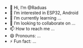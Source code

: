 - 👋 Hi, I’m @Raduas
- 👀 I’m interested in ESP32, Android
- 🌱 I’m currently learning ...
- 💞️ I’m looking to collaborate on ...
- 📫 How to reach me ...
- 😄 Pronouns: ...
- ⚡ Fun fact: ...

<!---
Raduas/Raduas is a ✨ special ✨ repository because its `README.md` (this file) appears on your GitHub profile.
You can click the Preview link to take a look at your changes.
--->

